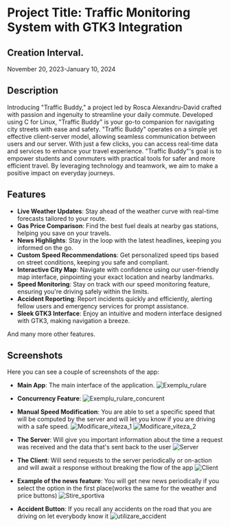 # Project Title: Traffic Monitoring System with GTK3 Integration

## Creation Interval.
November 20, 2023-January 10, 2024

## Description

Introducing "Traffic Buddy," a project led by Rosca Alexandru-David crafted with passion and ingenuity to streamline your daily commute. Developed using C for Linux, "Traffic Buddy" is your go-to companion for navigating city streets with ease and safety.
"Traffic Buddy" operates on a simple yet effective client-server model, allowing seamless communication between users and our server. With just a few clicks, you can access real-time data and services to enhance your travel experience.
"Traffic Buddy"'s goal is to empower students and commuters with practical tools for safer and more efficient travel. By leveraging technology and teamwork, we aim to make a positive impact on everyday journeys.

## Features

- **Live Weather Updates**: Stay ahead of the weather curve with real-time forecasts tailored to your route.
- **Gas Price Comparison**: Find the best fuel deals at nearby gas stations, helping you save on your travels.
- **News Highlights**: Stay in the loop with the latest headlines, keeping you informed on the go.
- **Custom Speed Recommendations**: Get personalized speed tips based on street conditions, keeping you safe and compliant.
- **Interactive City Map**: Navigate with confidence using our user-friendly map interface, pinpointing your exact location and nearby landmarks.
- **Speed Monitoring**: Stay on track with our speed monitoring feature, ensuring you're driving safely within the limits.
- **Accident Reporting**: Report incidents quickly and efficiently, alerting fellow users and emergency services for prompt assistance.
- **Sleek GTK3 Interface**: Enjoy an intuitive and modern interface designed with GTK3, making navigation a breeze.

And many more other features.

## Screenshots

Here you can see a couple of screenshots of the app:

- **Main App**: The main interface of the application.
![Exemplu_rulare](https://github.com/AlexandruRoscaPOO/Monitorizarea_Traficului/assets/113398639/75561fbd-7e1c-45cc-8752-bf9af9a1f274)

- **Concurrency Feature**:
![Exemplu_rulare_concurent](https://github.com/AlexandruRoscaPOO/Monitorizarea_Traficului/assets/113398639/7b43e7f6-8e00-411c-821b-8f74c331bc52)

- **Manual Speed Modification**: You are able to set a specific speed that will be computed by the server and will let you know if you are driving with a safe speed.
![Modificare_viteza_1](https://github.com/AlexandruRoscaPOO/Monitorizarea_Traficului/assets/113398639/d8dcefdd-0c53-4aa7-91e7-11fda55d35d2)
![Modificare_viteza_2](https://github.com/AlexandruRoscaPOO/Monitorizarea_Traficului/assets/113398639/f6a69347-19d0-4551-9fc7-881af57765d2)
- **The Server**: Will give you important information about the time a request was received and the data that's sent back to the user
![Server](https://github.com/AlexandruRoscaPOO/Monitorizarea_Traficului/assets/113398639/37cbd3ff-5c23-4583-a2bc-4a8dfaf4a826)
- **The Client**:  Will send requests to the server periodically or on-action and will await a response without breaking the flow of the app
![Client](https://github.com/AlexandruRoscaPOO/Monitorizarea_Traficului/assets/113398639/b5648c47-d15f-4990-9ba6-456a8d7118a7)
- **Example of the news feature**: You will get new news periodically if you select the option in the first place(works the same for the weather and price buttons)
![Stire_sportiva](https://github.com/AlexandruRoscaPOO/Monitorizarea_Traficului/assets/113398639/52a62c6b-6503-4f5b-98dc-4b0f76d5b6d0)
- **Accident Button**: If you recall any accidents on the road that you are driving on let everybody know it
![utilizare_accident](https://github.com/AlexandruRoscaPOO/Monitorizarea_Traficului/assets/113398639/2fb03abc-b593-4bb9-8635-47a7d5a6ae5c)



